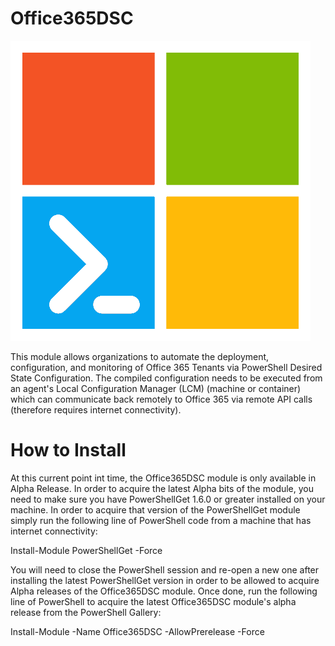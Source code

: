 
# Office365DSC

![DSC Resources Flow](https://github.com/Microsoft/Office365DSC/blob/master/Images/Logo.png?raw=true)

This module allows organizations to automate the deployment, 
configuration, and monitoring of Office 365 Tenants via PowerShell 
Desired State Configuration. The compiled configuration needs to be 
executed from an agent's Local Configuration Manager (LCM) (machine 
or container) which can communicate back remotely to Office 365 via 
remote API calls (therefore requires internet connectivity).

# How to Install

At this current point int time, the Office365DSC module is only 
available in Alpha Release. In order to acquire the latest Alpha 
bits of the module, you need to make sure you have PowerShellGet 
1.6.0 or greater installed on your machine. In order to acquire that 
version of the PowerShellGet module simply run the following line of 
PowerShell code from a machine that has internet connectivity:

Install-Module PowerShellGet -Force

You will need to close the PowerShell session and re-open a new one 
after installing the latest PowerShellGet version in order to be 
allowed to acquire Alpha releases of the Office365DSC module. Once 
done, run the following line of PowerShell to acquire the latest 
Office365DSC module's alpha release from the PowerShell Gallery:

Install-Module -Name Office365DSC -AllowPrerelease -Force
